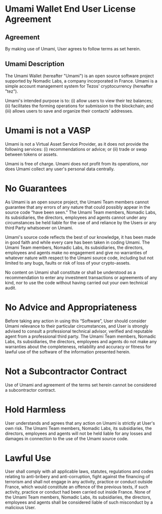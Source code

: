 # Umami Wallet End User License Agreement

## Agreement
By making use of Umami, User agrees to follow terms as set herein.

## Umami Description
The Umami Wallet (hereafter "Umami") is an open source software project supported by Nomadic Labs, a company incorporated in France. Umami is a simple account management system for Tezos' cryptocurrency (hereafter "tez").

Umami's intended purpose is to: (i) allow users to view their tez balances; (ii) facilitates the forming operations for submission to the blockchain; and (iii) allows users to save and organize their contacts’ addresses.

# Umami is not a VASP
Umami is not a Virtual Asset Service Provider, as it does not provide the following services: (i) recommendations or advice; or (ii) trade or swap between tokens or assets.

Umami is free of charge. Umami does not profit from its operations, nor does Umami collect any user's personal data centrally.

# No Guarantees
As Umami is an open source project, the Umami Team members cannot guarantee that any errors of any nature that could possibly appear in the source code “have been seen.” The Umami Team members, Nomadic Labs, its subsidiaries, the directors, employees and agents cannot under any circumstances be held liable for the use of and reliance by the Users or any third Party whatsoever on Umami.  

Umami's source code reflects the best of our knowledge, it has been made in good faith and while every care has been taken in coding Umami. The Umami Team members, Nomadic Labs, its subsidiaries, the directors, employees and agents make no engagement and give no warranties of whatever nature with respect to the Umami source code, including but not limited to any bugs, faults or risk of loss of your crypto-assets. 

No content on Umami shall constitute or shall be understood as a recommendation to enter any investment transactions or agreements of any kind, nor to use the code without having carried out your own technical audit. 

# No Advice and Appropriateness
Before taking any action in using this “Software”, User should consider Umami relevance to their particular circumstances, and User is strongly advised to consult a professional technical advisor, verified and reputable agent from a professional third party. The Umami Team members, Nomadic Labs, its subsidiaries, the directors, employees and agents do not make any warranties about the completeness, reliability and accuracy or fitness for lawful use of the software of the information presented herein.

# Not a Subcontractor Contract
Use of Umami and agreement of the terms set herein cannot be considered a subcontractor contract.

# Hold Harmless
User understands and agrees that any action on Umami is strictly at User's own risk. The Umami Team members, Nomadic Labs, its subsidiaries, the directors, employees and agents will not be held liable for any losses and damages in connection to the use of the Umami source code.

# Lawful Use
User shall comply with all applicable laws, statutes, regulations and codes relating to anti-bribery and anti-corruption, fight against the financing of terrorism and shall not engage in any activity, practice or conduct outside France, which would constitute an offence of the previous texts, if such activity, practice or conduct had been carried out inside France. 
None of the Umami Team members, Nomadic Labs, its subsidiaries, the directors, employees and agents shall be considered liable of such misconduct by a malicious User.
